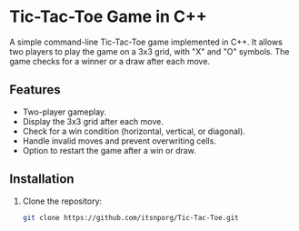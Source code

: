 # Tic-Tac-Toe Game in C++

A simple command-line Tic-Tac-Toe game implemented in C++. It allows two players to play the game on a 3x3 grid, with "X" and "O" symbols. The game checks for a winner or a draw after each move.

## Features

- Two-player gameplay.
- Display the 3x3 grid after each move.
- Check for a win condition (horizontal, vertical, or diagonal).
- Handle invalid moves and prevent overwriting cells.
- Option to restart the game after a win or draw.

## Installation

1. Clone the repository:

   ```bash
   git clone https://github.com/itsnporg/Tic-Tac-Toe.git

